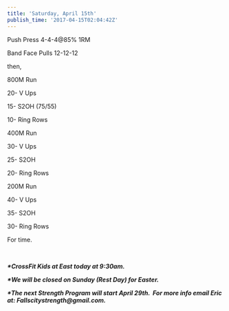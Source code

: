 ```yaml
---
title: 'Saturday, April 15th'
publish_time: '2017-04-15T02:04:42Z'
---
```


Push Press 4-4-4\@85% 1RM

Band Face Pulls 12-12-12

then,

800M Run

20- V Ups

15- S2OH (75/55)

10- Ring Rows

400M Run

30- V Ups

25- S2OH

20- Ring Rows

200M Run

40- V Ups

35- S2OH

30- Ring Rows

For time.

 

***\*CrossFit Kids at East today at 9:30am.***

***\*We will be closed on Sunday (Rest Day) for Easter.***

***\*The next Strength Program will start April 29th.  For more info
email Eric at: Fallscitystrength\@gmail.com.***
